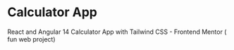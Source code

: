 # Calculator App
React and Angular 14 Calculator App with Tailwind CSS  - Frontend Mentor ( fun web project)
